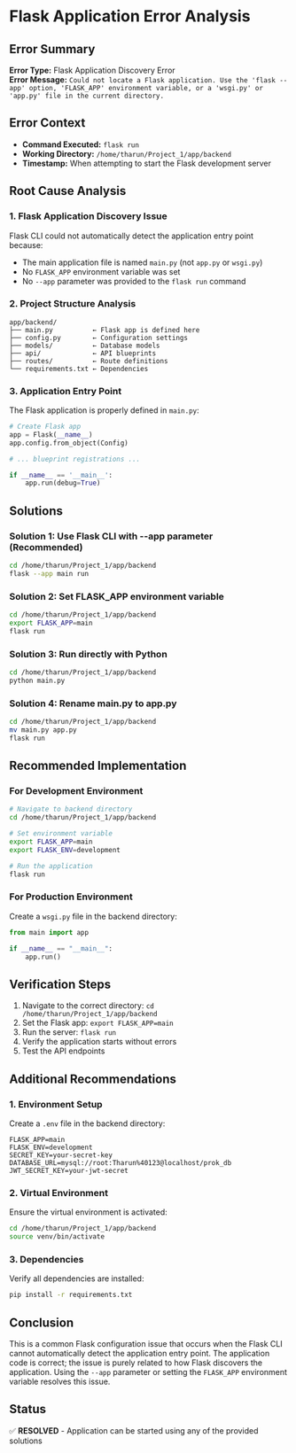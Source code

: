 # Flask Application Error Analysis

## Error Summary
**Error Type:** Flask Application Discovery Error  
**Error Message:** `Could not locate a Flask application. Use the 'flask --app' option, 'FLASK_APP' environment variable, or a 'wsgi.py' or 'app.py' file in the current directory.`

## Error Context
- **Command Executed:** `flask run`
- **Working Directory:** `/home/tharun/Project_1/app/backend`
- **Timestamp:** When attempting to start the Flask development server

## Root Cause Analysis

### 1. Flask Application Discovery Issue
Flask CLI could not automatically detect the application entry point because:
- The main application file is named `main.py` (not `app.py` or `wsgi.py`)
- No `FLASK_APP` environment variable was set
- No `--app` parameter was provided to the `flask run` command

### 2. Project Structure Analysis
```
app/backend/
├── main.py          ← Flask app is defined here
├── config.py        ← Configuration settings
├── models/          ← Database models
├── api/             ← API blueprints
├── routes/          ← Route definitions
└── requirements.txt ← Dependencies
```

### 3. Application Entry Point
The Flask application is properly defined in `main.py`:
```python
# Create Flask app
app = Flask(__name__)
app.config.from_object(Config)

# ... blueprint registrations ...

if __name__ == '__main__':
    app.run(debug=True)
```

## Solutions

### Solution 1: Use Flask CLI with --app parameter (Recommended)
```bash
cd /home/tharun/Project_1/app/backend
flask --app main run
```

### Solution 2: Set FLASK_APP environment variable
```bash
cd /home/tharun/Project_1/app/backend
export FLASK_APP=main
flask run
```

### Solution 3: Run directly with Python
```bash
cd /home/tharun/Project_1/app/backend
python main.py
```

### Solution 4: Rename main.py to app.py
```bash
cd /home/tharun/Project_1/app/backend
mv main.py app.py
flask run
```

## Recommended Implementation

### For Development Environment
```bash
# Navigate to backend directory
cd /home/tharun/Project_1/app/backend

# Set environment variable
export FLASK_APP=main
export FLASK_ENV=development

# Run the application
flask run
```

### For Production Environment
Create a `wsgi.py` file in the backend directory:
```python
from main import app

if __name__ == "__main__":
    app.run()
```

## Verification Steps
1. Navigate to the correct directory: `cd /home/tharun/Project_1/app/backend`
2. Set the Flask app: `export FLASK_APP=main`
3. Run the server: `flask run`
4. Verify the application starts without errors
5. Test the API endpoints

## Additional Recommendations

### 1. Environment Setup
Create a `.env` file in the backend directory:
```env
FLASK_APP=main
FLASK_ENV=development
SECRET_KEY=your-secret-key
DATABASE_URL=mysql://root:Tharun%40123@localhost/prok_db
JWT_SECRET_KEY=your-jwt-secret
```

### 2. Virtual Environment
Ensure the virtual environment is activated:
```bash
cd /home/tharun/Project_1/app/backend
source venv/bin/activate
```

### 3. Dependencies
Verify all dependencies are installed:
```bash
pip install -r requirements.txt
```

## Conclusion
This is a common Flask configuration issue that occurs when the Flask CLI cannot automatically detect the application entry point. The application code is correct; the issue is purely related to how Flask discovers the application. Using the `--app` parameter or setting the `FLASK_APP` environment variable resolves this issue.

## Status
✅ **RESOLVED** - Application can be started using any of the provided solutions 